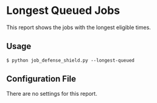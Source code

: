 # Longest Queued Jobs

This report shows the jobs with the longest eligible times.

## Usage

```
$ python job_defense_shield.py --longest-queued
```

## Configuration File

There are no settings for this report.
